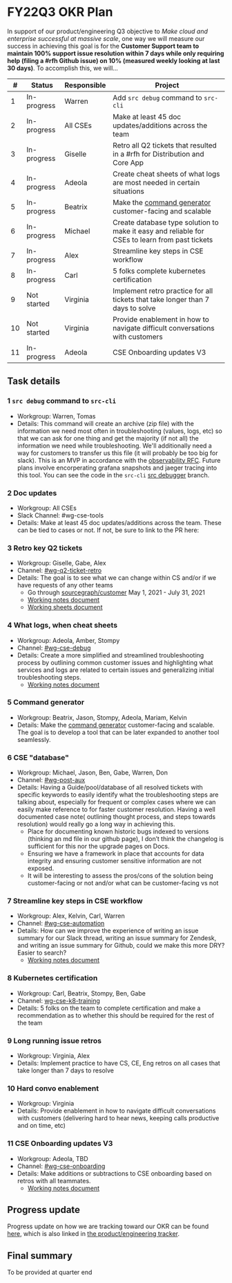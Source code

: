 # FY22Q3 OKR Plan

In support of our product/engineering Q3 objective to _Make cloud and enterprise successful at massive scale_, one way we will measure our success in achieving this goal is for the **Customer Support team to maintain 100% support issue resolution within 7 days while only requiring help (filing a #rfh Github issue) on 10% (measured weekly looking at last 30 days)**. To accomplish this, we will…

| #   | Status      | Responsible | Project                                                                                                                        |
| --- | ----------- | ----------- | ------------------------------------------------------------------------------------------------------------------------------ |
| 1   | In-progress | Warren      | Add `src debug` command to `src-cli`                                                                                       |
| 2   | In-progress | All CSEs    | Make at least 45 doc updates/additions across the team                                                                         |
| 3   | In-progress | Giselle     | Retro all Q2 tickets that resulted in a #rfh for Distribution and Core App                                                     |
| 4   | In-progress | Adeola      | Create cheat sheets of what logs are most needed in certain situations                                                         |
| 5   | In-progress | Beatrix     | Make the [command generator](https://sourcegraph.github.io/support-tools/command-generator/beta/) customer-facing and scalable |
| 6   | In-progress | Michael     | Create database type solution to make it easy and reliable for CSEs to learn from past tickets                                 |
| 7   | In-progress | Alex        | Streamline key steps in CSE workflow                                                                                           |
| 8   | In-progress | Carl        | 5 folks complete kubernetes certification                                                                                      |
| 9   | Not started | Virginia    | Implement retro practice for all tickets that take longer than 7 days to solve                                                 |
| 10  | Not started | Virginia    | Provide enablement in how to navigate difficult conversations with customers                                                   |
| 11  | In-progress | Adeola      | CSE Onboarding updates V3                                                                                                      |

## Task details

### 1 `src debug` command to `src-cli`

- Workgroup: Warren, Tomas
- Details: This command will create an archive (zip file) with the information we need most often in troubleshooting (values, logs, etc) so that we can ask for one thing and get the majority (if not all) the information we need while troubleshooting. We'll additionally need a way for customers to transfer us this file (it will probably be too big for slack). This is an MVP in accordance with the [observability RFC](https://docs.google.com/document/d/1KjV9pNkwCwqzV5ugW6Bn0eQDZw2L8lVuWaaf7IvVYgQ/edit#). Future plans involve encorperating grafana snapshots and jaeger tracing into this tool. You can see the code in the `src-cli` [src debugger](https://github.com/sourcegraph/src-cli/blob/src-debugger/cmd/src/debug.go) branch. 

### 2 Doc updates

- Workgroup: All CSEs
- Slack Channel: #wg-cse-tools
- Details: Make at least 45 doc updates/additions across the team. These can be tied to cases or not. If not, be sure to link to the PR here:

### 3 Retro key Q2 tickets

- Workgroup: Giselle, Gabe, Alex
- Channel: [#wg-q2-ticket-retro](https://sourcegraph.slack.com/archives/C02A8B3CEH1)
- Details: The goal is to see what we can change within CS and/or if we have requests of any other teams
  - Go through [sourcegraph/customer](https://github.com/sourcegraph/customer/issues) May 1, 2021 - July 31, 2021
  - [Working notes document](https://docs.google.com/document/d/1cxjPXLxtwZ_TXy66Dv0fl-E96ko3WsY5ERVn9nXyNL0/edit)
  - [Working sheets document](https://docs.google.com/spreadsheets/d/1Gmsa-ZgIsiXj6feXVl2rlepoQf8GEM-5H3tGMxersdY/edit#gid=0)

### 4 What logs, when cheat sheets

- Workgroup: Adeola, Amber, Stompy
- Channel: [#wg-cse-debug](https://sourcegraph.slack.com/archives/C02AV535N6Q/p1628549418000200)
- Details: Create a more simplified and streamlined troubleshooting process by outlining common customer issues and highlighting what services and logs are related to certain issues and generalizing initial troubleshooting steps.
  - [Working notes document](https://docs.google.com/document/d/13S8OH7Rm3xmxE8ttm6EJMV4bsPWRdWdv17VnBvuThUs/edit)

### 5 Command generator

- Workgroup: Beatrix, Jason, Stompy, Adeola, Mariam, Kelvin
- Details: Make the [command generator](https://sourcegraph.github.io/support-tools/command-generator/beta/) customer-facing and scalable. The goal is to develop a tool that can be later expanded to another tool seamlessly.

### 6 CSE "database"

- Workgroup: Michael, Jason, Ben, Gabe, Warren, Don
- Channel: [#wg-post-aux](https://sourcegraph.slack.com/archives/C02B9HR49U6)
- Details: Having a Guide/pool/database of all resolved tickets with specific keywords to easily identify what the troubleshooting steps are talking about, especially for frequent or complex cases where we can easily make reference to for faster customer resolution. Having a well documented case note( outlining thought process, and steps towards resolution) would really go a long way in achieving this.
  - Place for documenting known historic bugs indexed to versions (thinking an md file in our github page), I don’t think the changelog is sufficient for this nor the upgrade pages on Docs.
  - Ensuring we have a framework in place that accounts for data integrity and ensuring customer sensitive information are not exposed.
  - It will be interesting to assess the pros/cons of the solution being customer-facing or not and/or what can be customer-facing vs not

### 7 Streamline key steps in CSE workflow

- Workgroup: Alex, Kelvin, Carl, Warren
- Channel: [#wg-cse-automation](https://sourcegraph.slack.com/archives/C029SMU63PZ)
- Details: How can we improve the experience of writing an issue summary for our Slack thread, writing an issue summary for Zendesk, and writing an issue summary for Github, could we make this more DRY? Easier to search?
  - [Working notes document](https://docs.google.com/document/d/1D5_o08GFNZ318trY1hZkZHclBtXkzZrdNKn29a2_Uhc/edit#)

### 8 Kubernetes certification

- Workgroup: Carl, Beatrix, Stompy, Ben, Gabe
- Channel: [wg-cse-k8-training](https://sourcegraph.slack.com/archives/C02BETMDNBD)
- Details: 5 folks on the team to complete certification and make a recommendation as to whether this should be required for the rest of the team

### 9 Long running issue retros

- Workgroup: Virginia, Alex
- Details: Implement practice to have CS, CE, Eng retros on all cases that take longer than 7 days to resolve

### 10 Hard convo enablement

- Workgroup: Virginia
- Details: Provide enablement in how to navigate difficult conversations with customers (delivering hard to hear news, keeping calls productive and on time, etc)

### 11 CSE Onboarding updates V3

- Workgroup: Adeola, TBD
- Channel: [#wg-cse-onboarding](https://sourcegraph.slack.com/archives/C02B63GLKKL/p1628884183000300)
- Details: Make additions or subtractions to CSE onboarding based on retros with all teammates.
  - [Working notes document](https://docs.google.com/document/d/1EJyXAk5PptGjZKtCK-4PHoxS_bMVHlEJmYF9v8wRTk8/edit#)

## Progress update

Progress update on how we are tracking toward our OKR can be found [here](https://docs.google.com/spreadsheets/d/11SJb0KdkT0Kmp0epjSkJ1TnzuWilnLEhILGrjl9kFCU/edit#gid=0), which is also linked in [the product/engineering tracker](https://docs.google.com/spreadsheets/d/1M7xgQuKTkxhAlOU2bZgnp5EjJgptwxNJXBkOJaomm5w/edit?usp=sharing).

## Final summary

To be provided at quarter end
